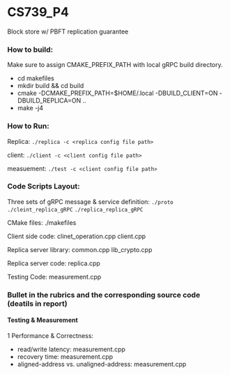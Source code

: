 # CS739_P4
Block store w/ PBFT replication guarantee

### How to build:

Make sure to assign CMAKE_PREFIX_PATH with local gRPC build directory.
- cd makefiles
- mkdir build && cd build
- cmake -DCMAKE_PREFIX_PATH=$HOME/.local -DBUILD_CLIENT=ON -DBUILD_REPLICA=ON .. 
- make -j4

### How to Run:
Replica: `./replica -c <replica config file path>`

client: `./client -c <client config file path>`

measuement: `./test -c <client config file path>`

### Code Scripts Layout:

Three sets of gRPC message & service definition: 
`./proto` `./cleint_replica_gRPC` `./replica_replica_gRPC`

CMake files: ./makefiles

Client side code: clinet_operation.cpp client.cpp 

Replica server library: common.cpp lib_crypto.cpp

Replica server code: replica.cpp

Testing Code: measurement.cpp

### Bullet in the rubrics and the corresponding source code (deatils in report)

#### Testing & Measurement
1 Performance & Correctness:
- read/write latency: measurement.cpp
- recovery time: measurement.cpp
- aligned-address vs. unaligned-address: measurement.cpp
